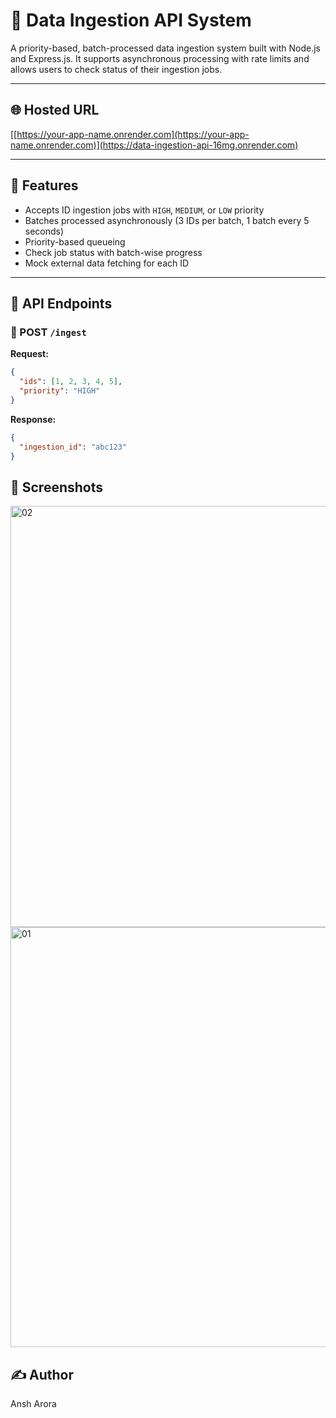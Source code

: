 # 🚀 Data Ingestion API System

A priority-based, batch-processed data ingestion system built with Node.js and Express.js. It supports asynchronous processing with rate limits and allows users to check status of their ingestion jobs.

---

## 🌐 Hosted URL

[[https://your-app-name.onrender.com](https://your-app-name.onrender.com)](https://data-ingestion-api-16mg.onrender.com)

---

## 📌 Features

- Accepts ID ingestion jobs with `HIGH`, `MEDIUM`, or `LOW` priority
- Batches processed asynchronously (3 IDs per batch, 1 batch every 5 seconds)
- Priority-based queueing
- Check job status with batch-wise progress
- Mock external data fetching for each ID

---

## 📮 API Endpoints

### 🔹 POST `/ingest`

**Request:**
```json
{
  "ids": [1, 2, 3, 4, 5],
  "priority": "HIGH"
}
```
**Response:**
```json
{
  "ingestion_id": "abc123"
}
```

## 📸 Screenshots

<img width="674" alt="02" src="https://github.com/user-attachments/assets/fd5e6ba0-1382-45f6-80a7-cda5dcb8e254" />
<img width="672" alt="01" src="https://github.com/user-attachments/assets/f4404865-3fef-49ef-9884-c3436af063c4" />

## ✍️ Author

Ansh Arora

